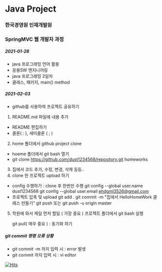 # Java Project
### 한국경영원 인재개발원
### SpringMVC 웹 개발자 과정

##### 2021-01-28

* java 프로그래밍 언어 활용
* 응용SW 엔지니어링
* java 프로그래밍 2일차
* 클래스, 패키지, main() method

##### 2021-02-03
* github를 사용하여 프로젝트 공유하기
1. README.md 파일에 내용 추가
* 	README 편집하기
* 	콜론( : ), 세미콜론 ( ; )
2. home 폴더에서 github project clone 
* hoeme 폴더에서 git bash 열기
* git clone https://github.com/dust1234568/repository.git homeworks

3. 집에서 코드 추가, 수정, 변경, 삭제 등등.. 
4. clone 한 프로젝트 upload 하기
* config 수행하기 : clone 후 한번만 수행
	git config --global user.name dust1234568
	git config --global user.email ehdgml3526@gmail.com
* 프로젝트 압축 및 upload
	git add .
	git commit -m "집에서 HelloHomeWork 클래스 만들기"
	git push 또는 git push -u origin master
5. 학원에 와서 제일 먼저 할일 ( 가장 중요 )
	프로젝트 폴더에서 git bash 실행

	git pull( 매우 중요 ) : 동기화 하기 
	

##### git commit 명령 오류 상황
* git commit -m 까지 입력 시 : error 발생
* git commit 까지 입력 시 : vi editor

[![Hits](https://hits.seeyoufarm.com/api/count/incr/badge.svg?url=https%3A%2F%2Fgithub.com%2Fdust1234568&count_bg=%2379C83D&title_bg=%23555555&icon=github.svg&icon_color=%23E7E7E7&title=hits&edge_flat=false)](https://hits.seeyoufarm.com)
